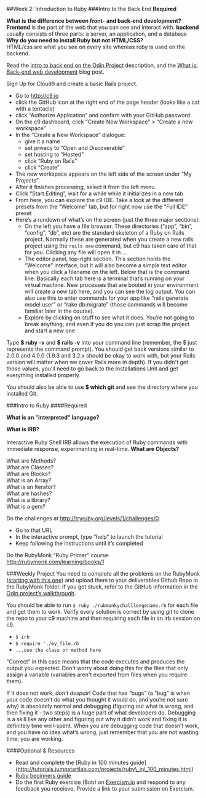 ##Week 2: Introduction to Ruby
###Intro to the Back End
 **Required**
 
**What is the difference between front- and back-end development?**  
**Frontend** is the part of the web that you can see and interact with.
**backend** usually consists of three parts: a server, an application, and a database
**Why do you need to install Ruby but not HTML/CSS?**  
HTML/css are what you see on every site whereas ruby is used on the backend.

Read the [intro to back end on the Odin Project](http://www.theodinproject.com/web-development-101/introduction-to-the-back-end) description, and the [What is: Back-end web development](http://blog.generalassemb.ly/what-is-back-end-web-development/) blog post.

Sign Up for Cloud9 and create a basic Rails project.

 - Go to http://c9.io
 - click the GitHub icon at the right end of the page header (looks like
   a cat with a tentacle)
 - click “Authorize Application” and confirm with your GitHub password
 - On the c9 dashboard, click “Create New Workspace” > “Create a new
   workspace”
 - In the “Create a New Workspace” dialogue:
	 - give it a name
	 - set privacy to “Open and Discoverable”
	 - set hosting to “Hosted”
	 - click “Ruby on Rails”
	 - click “Create”
 - The new workspace appears on the left side of the screen under “My
   Projects”.
 - After it finishes processing, select it from the left menu.
 - Click “Start Editing”, wait for a while while it initializes in a new
   tab
 - From here, you can explore the c9 IDE.  Take a look at the different
   presets from the “Welcome” tab, but for right now use the “Full IDE”
   preset
 - Here’s a rundown of what’s on the screen (just the three major
   sections):
	 - On the left you have a file browser.  These directories (“app”,
   “bin”, “config”, “db”, etc) are the standard skeleton of a Ruby on
   Rails project.  Normally these are generated when you create a new
   rails project using the `rails new` command, but c9 has taken care of
   that for you.  Clicking any file will open it in …
	 - The editor panel, top-right section.  This section holds the
   “Welcome” interface, but it will also become a simple text editor
   when you click a filename on the left. Below that is the command
   line.  Basically each tab here is a terminal that’s running on your
   virtual machine.  New processes that are booted in your environment
   will create a new tab here, and you can see the log output.  You can
   also use this to enter commands for your app like “rails generate
   model user” or “rake db:migrate” (those commands will become familiar
   later in the course).
	 - Explore by clicking on stuff to see what it does.  You’re not going
   to break anything, and even if you do you can just scrap the project
   and start a new one

Type **$ ruby -v** and **$ rails -v** into your command line       (remember, the $    just represents the command prompt). You should      get back versions    similar to 2.0.0 and 4.0.0 (1.9.3 and 3.2.x       should be okay to work    with, but your Rails version will matter       when we cover Rails more in    depth). If you didn't get those       values, you'll need to go back to the    Installations Unit and get      everything installed properly.

You should also be able to use **$ which git** and see the directory    where you installed Git.

###Intro to Ruby
####Required

**What is an "interpreted" language?<br>**  

**What is IRB?<br>**  
Interactive Ruby Shell IRB allows the execution of Ruby commands with immediate response, experimenting in real-time.
**What are Objects?<br>**  

What are Methods?<br>
What are Classes?<br>
What are Blocks?<br>
What is an Array?<br>
What is an Iterator?<br>
What are hashes?<br>
What is a library?<br>
What is a gem?

Do the challenges at http://tryruby.org/levels/1/challenges/0.

 - Go to that URL
 - In the interactive prompt, type “help” to launch the tutorial
 - Keep following the instructions until it’s completed

Do the RubyMonk “Ruby Primer” course: http://rubymonk.com/learning/books/1

###Weekly Project
You need to complete all the problems on the RubyMonk ([starting with this one](http://rubymonk.com/learning/books/1-ruby-primer/problems/9-calculator)) and upload them to your deliverables Github Repo in the RubyMonk folder. If you get stuck, refer to the GitHub information in the [Odin project’s walkthrough](http://www.theodinproject.com/web-development-101/html-css).

You should be able to run `$ ruby ./rubmonkychalllengename.rb` for each file and get them to work. Verify every solution is correct by using git to clone the repo to your c9 machine and then requiring each file in an irb session on c9.

- `$ irb`
- `$ require './my_file.rb`
- `...use the class or method here`

“Correct” in this case means that the code executes and produces the output you expected.  Don't worry about doing this for the files that only assign a variable (variables aren't exported from files when you require them).

If it does not work, *don’t despair*!  Code that has “bugs” (a “bug” is when your code doesn’t do what you thought it would do, and you’re not sure why) is absolutely normal and debugging (figuring out what is wrong, and then fixing it - two steps) is a huge part of what developers do.  Debugging is a skill like any other and figuring out why it didn’t work and fixing it is definitely time well-spent.  When you are debugging code that doesn’t work, and you have no idea what’s wrong, just remember that you are not wasting time; you are working.

####Optional & Resources

 - Read and complete the [Ruby in 100 minutes guide] (http://tutorials.jumpstartlab.com/projects/ruby\_in\_100_minutes.html)
 - [Ruby beginners guide](https://hackhands.com/beginners-guide-ruby/)
 - Do the first Ruby exercise (Bob) on [Exercism.io](http://exercism.io/) and respond to any
   feedback you receieve.  Provide a link to your submission on
   Exercism.

